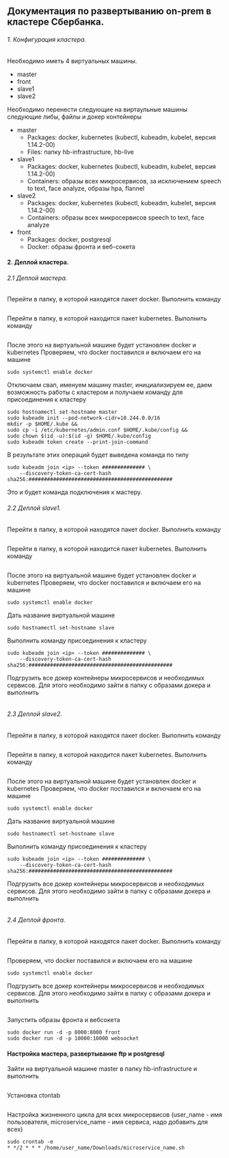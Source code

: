 ## Документация по развертыванию on-prem в кластере Сбербанка.
###### 1. Конфигурация кластера.
Необходимо иметь 4 виртуальных машины.
- master 
- front
- slave1
- slave2

Необходимо перенести следующие на виртаульные машины следующие либы, файлы и докер контейнеры
  - master
    - Packages: docker, kubernetes (kubectl, kubeadm, kubelet, версия 1.14.2-00)
    - Files: папку hb-infrastructure, hb-live
  - slave1
    - Packages: docker, kubernetes (kubectl, kubeadm, kubelet, версия 1.14.2-00) 
    - Containers: образы всех микросервисов, за исключением speech to text, face analyze, образы hpa, flannel
  - slave2
    - Packages: docker, kubernetes (kubectl, kubeadm, kubelet, версия 1.14.2-00) 
    - Containers: образы всех микросервисов speech to text, face analyze
  - front
    - Packages: docker, postgresql
    - Docker: образы фронта и веб-сокета
    
#### 2. Деплой кластера.
###### 2.1 Деплой мастера.
Перейти в папку, в которой находятся пакет docker. Выполнить команду
```sudo yum install *.rpm
```
Перейти в папку, в которой находится пакет kubernetes. Выполнить команду
```sudo yum install *.rpm
```
После этого на виртуальной машине будет установлен docker и kubernetes
Проверяем, что docker поставился и включаем его на машине
``` sudo docker --version
sudo systemctl enable docker
```
Отключаем свап, именуем машину master, инициализируем ее, даем возможность работы с кластером и
получаем команду для присоединения к кластеру
```sudo swapoff -a
sudo hostnamectl set-hostname master
sudo kubeadm init --pod-network-cidr=10.244.0.0/16
mkdir -p $HOME/.kube &&
sudo cp -i /etc/kubernetes/admin.conf $HOME/.kube/config &&
sudo chown $(id -u):$(id -g) $HOME/.kube/config
sudo kubeadm token create --print-join-command
```
В результате этих операций будет выведена команда по типу
```
sudo kubeadm join <ip> --token ############## \
    --discovery-token-ca-cert-hash sha256:###############################################
```
Это и будет команда подключения к мастеру.
###### 2.2 Деплой slave1.
Перейти в папку, в которой находятся пакет docker. Выполнить команду
```sudo yum install *.rpm
```
Перейти в папку, в которой находится пакет kubernetes. Выполнить команду
```sudo yum install *.rpm
```
После этого на виртуальной машине будет установлен docker и kubernetes
Проверяем, что docker поставился и включаем его на машине
``` sudo docker --version
sudo systemctl enable docker
```
Дать название виртуальной машине
```
sudo hostnamectl set-hostname slave
```

Выполнить команду присоединения к кластеру
```
sudo kubeadm join <ip> --token ############## \
    --discovery-token-ca-cert-hash sha256:###############################################
```
Подгрузить все докер контейнеры микросервисов и необходимых сервисов. Для этого необходимо зайти в папку с образами докера 
и выполнить
```sudo docker load -i *.tar
```
###### 2.3 Деплой slave2.
Перейти в папку, в которой находятся пакет docker. Выполнить команду
```sudo yum install *.rpm
```
Перейти в папку, в которой находится пакет kubernetes. Выполнить команду
```sudo yum install *.rpm
```
После этого на виртуальной машине будет установлен docker и kubernetes
Проверяем, что docker поставился и включаем его на машине
``` sudo docker --version
sudo systemctl enable docker
```
Дать название виртуальной машине
```
sudo hostnamectl set-hostname slave
```
Выполнить команду присоединения к кластеру
```
sudo kubeadm join <ip> --token ############## \
    --discovery-token-ca-cert-hash sha256:###############################################
```
Подгрузить все докер контейнеры микросервисов и необходимых сервисов. Для этого необходимо зайти в папку с образами докера 
и выполнить
```sudo docker load -i *.tar
````

###### 2.4 Деплой фронта.
Перейти в папку, в которой находятся пакет docker. Выполнить команду
```sudo yum install *.rpm
```
Проверяем, что docker поставился и включаем его на машине
``` sudo docker --version
sudo systemctl enable docker
```
Подгрузить все докер контейнеры микросервисов и необходимых сервисов. Для этого необходимо зайти в папку с образами докера 
и выполнить
```sudo docker load -i *.tar
````
Запустить образы фронта и вебсокета
```
sudo docker run -d -p 8000:8000 front
sudo docker run -d -p 10000:10000 websocket
```

#### Настройка мастера, развертывание ftp и postgresql
Зайти на виртуальной машине master в папку hb-infrastructure и выполнить
```sh deploy.sh
```
Установка ctontab
``` sudo yum install crontab
```
Настройка жизненного цикла для всех микросервисов (user_name - имя пользователя, microservice_name - имя сервиса, 
надо добавить для всех)
```
sudo crontab -e
* */2 * * * /home/user_name/Downloads/microservice_name.sh
```
